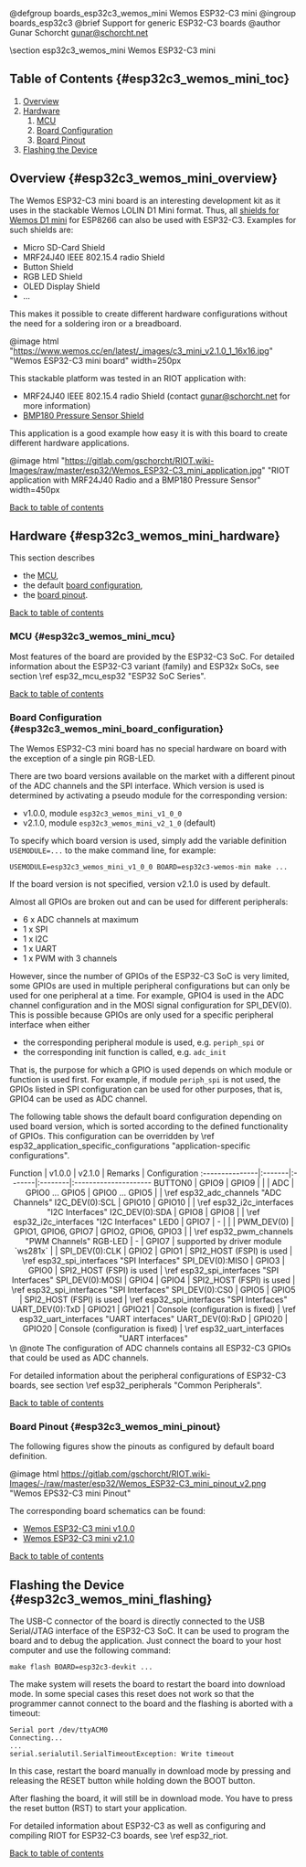 <!--
SPDX-FileCopyrightText: 2023 Gunar Schorcht
SPDX-License-Identifier: LGPL-2.1-only
-->

@defgroup   boards_esp32c3_wemos_mini Wemos ESP32-C3 mini
@ingroup    boards_esp32c3
@brief      Support for generic ESP32-C3 boards
@author     Gunar Schorcht <gunar@schorcht.net>

\section esp32c3_wemos_mini Wemos ESP32-C3 mini

## Table of Contents {#esp32c3_wemos_mini_toc}

1. [Overview](#esp32c3_wemos_mini_overview)
2. [Hardware](#esp32c3_wemos_mini_hardware)
    1. [MCU](#esp32c3_wemos_mini_mcu)
    2. [Board Configuration](#esp32c3_wemos_mini_board_configuration)
    3. [Board Pinout](#esp32c3_wemos_mini_pinout)
3. [Flashing the Device](#esp32c3_wemos_mini_flashing)

## Overview {#esp32c3_wemos_mini_overview}

The Wemos ESP32-C3 mini board is an interesting development kit as it uses
in the stackable Wemos LOLIN D1 Mini format. Thus, all
[shields for Wemos D1 mini](https://docs.wemos.cc/en/latest/d1_mini_shield/index.html)
for ESP8266 can also be used with ESP32-C3. Examples for such shields are:

- Micro SD-Card Shield
- MRF24J40 IEEE 802.15.4 radio Shield
- Button Shield
- RGB LED Shield
- OLED Display Shield
- ...

This makes it possible to create different hardware configurations without
the need for a soldering iron or a breadboard.

@image html "https://www.wemos.cc/en/latest/_images/c3_mini_v2.1.0_1_16x16.jpg" "Wemos ESP32-C3 mini board" width=250px

This stackable platform was tested in an RIOT application with:

- MRF24J40 IEEE 802.15.4 radio Shield (contact gunar@schorcht.net for more information)
- [BMP180 Pressure Sensor Shield](http://www.esp8266learning.com/wemos-mini-bmp180-shield.php)

This application is a good example how easy it is with this board to create
different hardware applications.

@image html "https://gitlab.com/gschorcht/RIOT.wiki-Images/raw/master/esp32/Wemos_ESP32-C3_mini_application.jpg" "RIOT application with MRF24J40 Radio and a BMP180 Pressure Sensor" width=450px

[Back to table of contents](#esp32c3_wemos_mini_toc)

## Hardware {#esp32c3_wemos_mini_hardware}

This section describes

- the [MCU](#esp32c3_wemos_mini_mcu),
- the default [board configuration](#esp32c3_wemos_mini_board_configuration),
- the [board pinout](#esp32c3_wemos_mini_pinout).

[Back to table of contents](#esp32c3_wemos_mini_toc)

### MCU {#esp32c3_wemos_mini_mcu}

Most features of the board are provided by the ESP32-C3 SoC. For detailed
information about the ESP32-C3 variant (family) and ESP32x SoCs,
see section \ref esp32_mcu_esp32 "ESP32 SoC Series".

[Back to table of contents](#esp32c3_wemos_mini_toc)

### Board Configuration {#esp32c3_wemos_mini_board_configuration}

The Wemos ESP32-C3 mini board has no special hardware on board with the
exception of a single pin RGB-LED.

There are two board versions available on the market with a different pinout
of the ADC channels and the SPI interface. Which version is used is
determined by activating a pseudo module for the corresponding version:

- v1.0.0, module `esp32c3_wemos_mini_v1_0_0`
- v2.1.0, module `esp32c3_wemos_mini_v2_1_0` (default)

To specify which board version is used, simply add the variable
definition `USEMODULE=...` to the make command line, for example:
~~~~~~~~~~~~~~~~~~~~~~~~~~~~~~~~~~~~~~~~~~~~~~~~~~~~~~~~~~~~~~~~~~~~~~~~~~
USEMODULE=esp32c3_wemos_mini_v1_0_0 BOARD=esp32c3-wemos-min make ...
~~~~~~~~~~~~~~~~~~~~~~~~~~~~~~~~~~~~~~~~~~~~~~~~~~~~~~~~~~~~~~~~~~~~~~~~~~
If the board version is not specified, version v2.1.0 is used by default.

Almost all GPIOs are broken out and can be used for different peripherals:

- 6 x ADC channels at maximum
- 1 x SPI
- 1 x I2C
- 1 x UART
- 1 x PWM with 3 channels

However, since the number of GPIOs of the ESP32-C3 SoC is very limited, some
GPIOs are used in multiple peripheral configurations but can only be used for
one peripheral at a time. For example, GPIO4 is used in the ADC channel
configuration and in the MOSI signal configuration for SPI_DEV(0). This is
possible because GPIOs are only used for a specific peripheral interface when
either

- the corresponding peripheral module is used, e.g. `periph_spi` or
- the corresponding init function is called, e.g. `adc_init`

That is, the purpose for which a GPIO is used depends on which module
or function is used first. For example, if module `periph_spi` is not used,
the GPIOs listed in SPI configuration can be used for other purposes, that is,
GPIO4 can be used as ADC channel.

The following table shows the default board configuration depending on used
board version, which is sorted according to the defined functionality of GPIOs.
This configuration can be overridden by \ref esp32_application_specific_configurations
"application-specific configurations".

<center>
Function        | v1.0.0 | v2.1.0 | Remarks | Configuration
:---------------|:-------|:-------|:--------|:---------------------
BUTTON0         | GPIO9  | GPIO9  |         | |
ADC             | GPIO0 ... GPIO5 | GPIO0 ... GPIO5 | | \ref esp32_adc_channels "ADC Channels"
I2C_DEV(0):SCL  | GPIO10 | GPIO10 |         | \ref esp32_i2c_interfaces "I2C Interfaces"
I2C_DEV(0):SDA  | GPIO8  | GPIO8  |         | \ref esp32_i2c_interfaces "I2C Interfaces"
LED0            | GPIO7  | -      |         | |
PWM_DEV(0)      | GPIO1, GPIO6, GPIO7 | GPIO2, GPIO6, GPIO3 | | \ref esp32_pwm_channels "PWM Channels"
RGB-LED         | -      | GPIO7  | supported by driver module `ws281x` | |
SPI_DEV(0):CLK  | GPIO2  | GPIO1  | SPI2_HOST (FSPI) is used | \ref esp32_spi_interfaces "SPI Interfaces"
SPI_DEV(0):MISO | GPIO3  | GPIO0  | SPI2_HOST (FSPI) is used | \ref esp32_spi_interfaces "SPI Interfaces"
SPI_DEV(0):MOSI | GPIO4  | GPIO4  | SPI2_HOST (FSPI) is used | \ref esp32_spi_interfaces "SPI Interfaces"
SPI_DEV(0):CS0  | GPIO5  | GPIO5  | SPI2_HOST (FSPI) is used | \ref esp32_spi_interfaces "SPI Interfaces"
UART_DEV(0):TxD | GPIO21 | GPIO21 | Console (configuration is fixed) | \ref esp32_uart_interfaces "UART interfaces"
UART_DEV(0):RxD | GPIO20 | GPIO20 | Console (configuration is fixed) | \ref esp32_uart_interfaces "UART interfaces"
</center>
\n
@note The configuration of ADC channels contains all ESP32-C3 GPIOs that could
      be used as ADC channels.

For detailed information about the peripheral configurations of ESP32-C3
boards, see section \ref esp32_peripherals "Common Peripherals".

[Back to table of contents](#esp32c3_wemos_mini_toc)

### Board Pinout {#esp32c3_wemos_mini_pinout}

The following figures show the pinouts as configured by default board
definition.

@image html https://gitlab.com/gschorcht/RIOT.wiki-Images/-/raw/master/esp32/Wemos_ESP32-C3_mini_pinout_v2.png "Wemos EPS32-C3 mini Pinout"

The corresponding board schematics can be found:

- [Wemos ESP32-C3 mini v1.0.0](https://www.wemos.cc/en/latest/_static/files/sch_c3_mini_v1.0.0.pdf)
- [Wemos ESP32-C3 mini v2.1.0](https://www.wemos.cc/en/latest/_static/files/sch_c3_mini_v2.1.0.pdf)

[Back to table of contents](#esp32c3_wemos_mini_toc)

## Flashing the Device {#esp32c3_wemos_mini_flashing}

The USB-C connector of the board is directly connected to the USB Serial/JTAG
interface of the ESP32-C3 SoC. It can be used to program the board and to debug
the application. Just connect the board to your host computer and use the
following command:
~~~~~~~~~~~~~~~~~~~~~~~~~~~~~~~~~~~~~~~~~~~~~~~~~~~~~~~~~~~~~~~~~~~~~~~~~~
make flash BOARD=esp32c3-devkit ...
~~~~~~~~~~~~~~~~~~~~~~~~~~~~~~~~~~~~~~~~~~~~~~~~~~~~~~~~~~~~~~~~~~~~~~~~~~

The make system will resets the board to restart the board into download mode.
In some special cases this reset does not work so that the programmer cannot
connect to the board and the flashing is aborted with a timeout:
```
Serial port /dev/ttyACM0
Connecting...
...
serial.serialutil.SerialTimeoutException: Write timeout
```
In this case, restart the board manually in download mode by pressing and
releasing the RESET button while holding down the BOOT button.

After flashing the board, it will still be in download mode. You have to press
the reset button (RST) to start your application.

For detailed information about ESP32-C3 as well as configuring and compiling
RIOT for ESP32-C3 boards, see \ref esp32_riot.

[Back to table of contents](#esp32c3_wemos_mini_toc)
